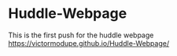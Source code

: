 # Huddle-Webpage
This is the first push for the huddle webpage
https://victormodupe.github.io/Huddle-Webpage/
